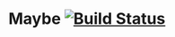 # Maybe [![Build Status](https://travis-ci.org/jmonad/maybe.svg?branch=master)](https://travis-ci.org/jmonad/maybe)
